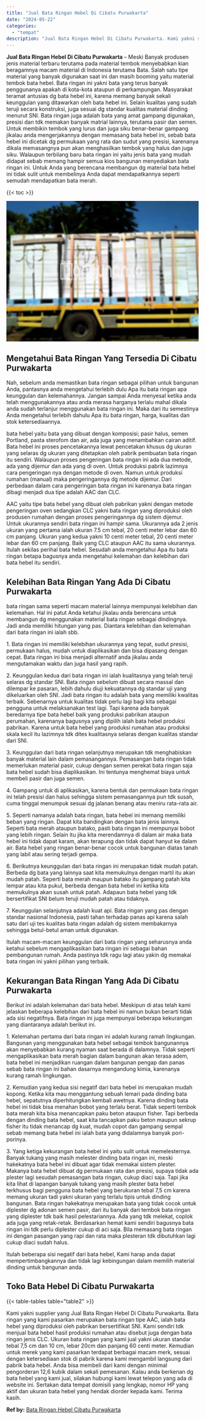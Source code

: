 ```yaml
---
title: "Jual Bata Ringan Hebel Di Cibatu Purwakarta"
date: "2024-05-22"
categories: 
  - "tempat"
description: "Jual Bata Ringan Hebel Di Cibatu Purwakarta. Kami yakni supplier yang Jual Bata Ringan Hebel Di Cibatu Purwakarta. Bata ringan yang kami pasarkan merupakan b..."
---
```


**Jual Bata Ringan Hebel Di Cibatu Purwakarta** – Meski Banyak produsen jenis material terbaru terutama pada material tembok menyebabkan kian beragamnya macam material di Indonesia terutama Bata. Salah satu tipe material yang banyak digunakan saat ini dan masih booming yaitu material tembok bata hebel. Bata ringan ini yakni bata yang terus banyak penggunanya apakah di kota-kota ataupun di perkampungan. Masyarakat teramat antusias dg bata hebel ini, karena memang banyak sekali keunggulan yang ditawarkan oleh bata hebel ini. Selain kualitas yang sudah teruji secara konstruksi, juga sesuai dg standar kualitas material dinding menurut SNI. Bata ringan juga adalah bata yang amat gampang digunakan, presisi dan tdk memakan banyak matrial lainnya, terutama pasir dan semen. Untuk membikin tembok yang lurus dan juga siku benar-benar gampang jikalau anda mengerjakannya dengan memasang bata hebel ini, sebab bata hebel ini dicetak dg permukaan yang rata dan sudut yang presisi, karenanya dikala memasangnya pun akan menghasilkan tembok yang halus dan juga siku. Walaupun terbilang baru bata ringan ini yaitu jenis bata yang mudah didapat sebab memang hampir semua kios bangunan menyediakan bata ringan ini. Untuk Anda yang berencana membangun dg material bata hebel ini tidak sulit untuk membelinya Anda dapat mendapatkannya seperti semudah mendapatkan bata merah.

{{< toc >}}

![Jual Bata Ringan Hebel Di Cibatu Purwakarta](/images/jual-hebel-murah-19.png)

## Mengetahui Bata Ringan Yang Tersedia Di Cibatu Purwakarta

Nah, sebelum anda memastikan bata ringan sebagai pilihan untuk bangunan Anda, pantasnya anda mengetahui terlebih dulu Apa itu bata ringan apa keunggulan dan kelemahannya. Jangan sampai Anda menyesal ketika anda telah menggunakannya atau anda merasa harganya terlalu mahal dikala anda sudah terlanjur menggunakan bata ringan ini. Maka dari itu semestinya Anda mengetahui terlebih dahulu Apa itu bata ringan, harga, kualitas dan stok ketersediaannya.

bata hebel yaitu bata yang dibuat dengan komposisi; pasir halus, semen Portland, pasta sterofom dan air, ada juga yang menambahkan cairan aditif. Bata hebel ini proses pencetakannya lewat pencetakan khusus dg ukuran yang selaras dg ukuran yang ditetapkan oleh pabrik pembuatan bata ringan itu sendiri. Walaupun proses pengeringan bata ringan ini ada dua metode, ada yang dijemur dan ada yang di oven. Untuk produksi pabrik lazimnya cara pengeringan nya dengan metode di oven. Namun untuk produksi rumahan (manual) maka pengeringannya dg metode dijemur. Dari perbedaan dalam cara pengeringan bata ringan ini karenanya bata ringan dibagi menjadi dua tipe adalah AAC dan CLC.

AAC yaitu tipe bata hebel yang dibuat oleh pabrikan yakni dengan metode pengeringan oven sedangkan CLC yakni bata ringan yang diproduksi oleh produsen rumahan dengan proses pengeringannya dg sistem dijemur. Untuk ukurannya sendiri bata ringan ini hampir sama. Ukurannya ada 2 jenis ukuran yang pertama ialah ukuran 7.5 cm tebal, 20 centi meter lebar dan 60 cm panjang. Ukuran yang kedua yakni 10 centi meter tebal, 20 centi meter lebar dan 60 cm panjang. Baik yang CLC ataupun AAC itu sama ukurannya. Itulah sekilas perihal bata hebel. Sesudah anda mengetahui Apa itu bata ringan betapa bagusnya anda mengetahui kelemahan dan kelebihan dari bata hebel itu sendiri.

## Kelebihan Bata Ringan Yang Ada Di Cibatu Purwakarta

bata ringan sama seperti macam material lainnya mempunyai kelebihan dan kelemahan. Hal ini patut Anda ketahui jikalau anda berencana untuk membangun dg menggunakan material bata ringan sebagai dindingnya. Jadi anda memiliki hitungan yang pas. Diantara kelebihan dan kelemahan dari bata ringan ini ialah sbb.

1\. Bata ringan ini memiliki kelebihan ukurannya yang tepat, sudut presisi, permukaan halus, mudah untuk diaplikasikan dan bisa dipasang dengan cepat. Bata ringan ini bisa menjadi alternatif anda jikalau anda mengutamakan waktu dan juga hasil yang rapih.

2\. Keunggulan kedua dari bata ringan ini ialah kualitasnya yang telah teruji selaras dg standar SNI. Bata ringan sebelum dibuat secara massal dan dilempar ke pasaran, lebih dahulu diuji kekuatannya dg standar uji yang dikeluarkan oleh SNI. Jadi bata ringan itu adalah bata yang memiliki kwalitas terbaik. Sebenarnya untuk kualitas tidak perlu lagi bagi kita sebagai pengguna untuk melaksanakan test lagi. Tapi karena ada banyak beredarnya tipe bata hebel baik yang produksi pabrikan ataupun perumahan, karenanya bagusnya yang dipilih ialah bata hebel produksi pabrikan. Karena untuk bata hebel yang produksi rumahan atau produksi skala kecil itu lazimnya tdk dites kualitasnya selaras dengan kualitas standar dari SNI.

3\. Keunggulan dari bata ringan selanjutnya merupakan tdk menghabiskan banyak material lain dalam pemasangannya. Pemasangan bata ringan tidak memerlukan material pasir, cukup dengan semen perekat bata ringan saja bata hebel sudah bisa diaplikasikan. Ini tentunya menghemat biaya untuk membeli pasir dan juga semen.

4\. Gampang untuk di aplikasikan, karena bentuk dan permukaan bata ringan ini telah presisi dan halus sehingga sistem pemasangannya pun tdk susah, cuma tinggal menumpuk sesuai dg jalanan benang atau meniru rata-rata air.

5\. Seperti namanya adalah bata ringan, bata hebel ini memang memiliki beban yang ringan. Dapat kita bandingkan dengan bata jenis lainnya. Seperti bata merah ataupun batako, pasti bata ringan ini mempunyai bobot yang lebih ringan. Selain itu jika kita merendamnya di dalam air maka bata hebel ini tidak dapat karam, akan terapung dan tidak dapat hanyut ke dalam air. Bata hebel yang ringan benar-benar cocok untuk bangunan diatas tanah yang labil atau sering terjadi gempa.

6\. Berikutnya keunggulan dari bata ringan ini merupakan tidak mudah patah. Berbeda dg bata yang lainnya saat kita memukulnya dengan martil itu akan mudah patah. Seperti bata merah maupun batako itu gampang patah kita lempar atau kita pukul, berbeda dengan bata hebel ini ketika kita memukulnya akan susah untuk patah. Adapaun bata hebel yang tdk bersertifikat SNI belum teruji mudah patah atau tidaknya.

7\. Keunggulan selanjutnya adalah kuat api. Bata ringan yang pas dengan standar nasional Indonesia, pasti tahan terhadap panas api karena salah satu dari uji tes kualitas bata ringan adalah dg sistem membakarnya sehingga betul-betul aman untuk digunakan.

Itulah macam-macam keunggulan dari bata ringan yang seharusnya anda ketahui sebelum mengaplikasikan bata ringan ini sebagai bahan pembangunan rumah. Anda pastinya tdk ragu lagi atau yakin dg memakai bata ringan ini yakni pilihan yang terbaik.

## Kekurangan Bata Ringan Yang Ada Di Cibatu Purwakarta

Berikut ini adalah kelemahan dari bata hebel. Meskipun di atas telah kami jelaskan beberapa kelebihan dari bata hebel ini namun bukan berarti tidak ada sisi negatifnya. Bata ringan ini juga mempunyai beberapa kekurangan yang diantaranya adalah berikut ini.

1\. Kelemahan pertama dari bata ringan ini adalah kurang ramah lingkungan. Bangunan yang menggunakan bata hebel sebagai tembok bangunannya akan menyebabkan kurang nyaman saat berada di dalamnya. Tidak seperti mengaplikasikan bata merah bagian dalam bangunan akan terasa adem, bata hebel ini menjadikan ruangan dalam bangunan pengap dan panas sebab bata ringan ini bahan dasarnya mengandung kimia, karenanya kurang ramah lingkungan.

2\. Kemudian yang kedua sisi negatif dari bata hebel ini merupakan mudah kopong. Ketika kita mau menggantung sebuah lemari pada dinding bata hebel, sepatutnya diperhitungkan kembali awetnya. Karena dinding bata hebel ini tidak bisa menahan bobot yang terlalu berat. Tidak seperti tembok bata merah kita bisa menancapkan paku beton ataupun fisher. Tapi berbeda dengan dinding bata hebel, saat kita tancapkan paku beton maupun sekrup fisher itu tidak menancap dg kuat, mudah copot dan gampang sempal sebab memang bata hebel ini ialah bata yang didalamnya banyak pori-porinya.

3\. Yang ketiga kekurangan bata hebel ini yaitu sulit untuk memelesternya. Banyak tukang yang masih melester dinding bata ringan ini, meski hakekatnya bata hebel ini dibuat agar tidak memakai sistem plester. Makanya bata hebel dibuat dg permukaan rata dan presisi, supaya tidak ada plester lagi sesudah pemasangan bata ringan, cukup diaci saja. Tapi jika kita lihat di lapangan banyak tukang yang masih plester bata hebel terkhusus bagi pengguna bata hebel yang berukuran tebal 7,5 cm karena memang ukuran tadi yakni ukuran yang terlalu tipis untuk dinding bangunan. Bata ringan hakekatnya merupakan bata yang tidak cocok untuk diplester dg adonan semen pasir, dari itu banyak dari tembok bata ringan yang diplester tdk baik hasil pelestariannya. Ada yang tdk melekat, coplok ada juga yang retak-retak. Berdasarkan hemat kami sendiri bagusnya bata ringan ini tdk perlu diplester cukup di aci saja. Bila memasang bata ringan ini dengan pasangan yang rapi dan rata maka plesteran tdk dibutuhkan lagi cukup diaci sudah halus.

Itulah beberapa sisi negatif dari bata hebel, Kami harap anda dapat mempertimbangkannya dan tidak lagi kebingungan dalam memilih material dinding untuk bangunan anda.

## Toko Bata Hebel Di Cibatu Purwakarta

{{< table-tables table="table2" >}}

Kami yakni supplier yang Jual Bata Ringan Hebel Di Cibatu Purwakarta. Bata ringan yang kami pasarkan merupakan bata ringan tipe AAC, ialah bata hebel yang diproduksi oleh pabrikan bersertifikat SNI. Kami sendiri tdk menjual bata hebel hasil produksi rumahan atau disebut juga dengan bata ringan jenis CLC. Ukuran bata ringan yang kami jual yakni ukuran standar tebal 7,5 cm dan 10 cm, lebar 20cm dan panjang 60 centi meter. Kemudian untuk merek yang kami pasarkan terdapat berbagai macam merk, sesuai dengan ketersediaan stok di pabrik karena kami mengambil langsung dari pabrik bata hebel. Anda bisa membeli dari kami dengan minimal pengorderan 12,6 kubik dalam sekali pemesanan. Kalau anda berkenan dg bata hebel yang kami jual, silakan hubungi kami lewat telepon yang ada di website ini. Sertakan data tempat domisili yang lengkap, nomor HP yang aktif dan ukuran bata hebel yang hendak diorder kepada kami. Terima kasih.

**Ref by:** [Bata Ringan Hebel Cibatu Purwakarta](https://id.wikipedia.org/wiki/Bata)
